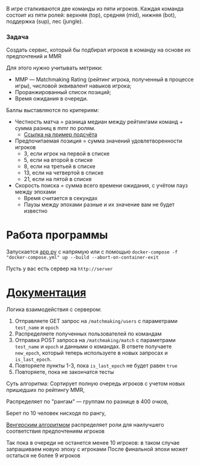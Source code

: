 В игре сталкиваются две команды из пяти игроков. Каждая команда состоит из пяти
ролей: верхняя (top), средняя (mid), нижняя (bot), поддержка (sup), лес (jungle).

### Задача

Создать сервис, который бы подбирал игроков в команду на основе их предпочтений и MMR

Для этого нужно учитывать метрики:

- MМР — Matchmaking Rating (рейтинг игрока, полученный в процессе игры), числовой эквивалент навыков игрока;
- Проранжированный список позиций;
- Время ожидания в очереди.

Баллы выставляются по критериям:
- Честность матча = разница медиан между рейтингами команд + сумма разниц в mmr по ролям.
  - [Ссылка на пример подсчёта](https://docs.google.com/spreadsheets/d/1dsavn30sd9B6QUk5k4XVJaQLprVCFzV72cCBOjWmtkM/edit?usp=sharing)
- Предпочитаемая позиция = сумма значений удовлетворенности игроков
  - 3, если игрок на первой в списке
  - 5, если на второй в списке
  - 8, если на третьей в списке
  - 13, если на четвертой в списке
  - 21, если на пятой в списке
- Скорость поиска = сумма всего времени ожидания, с учётом пауз между эпохами
  - Время считается в секундах
  - Паузы между эпохами разные и их значение вам не будет известно

# Работа программы

Запускается [app.py](matchmaking/app.py) с напрямую или с помощью `docker-compose -f "docker-compose.yml" up --build --abort-on-container-exit `

Пусть у вас есть сервер на `http://server`
# [Документация](docs/api_description.md)

Логика взаимодействия с сервером:

1) Отправляете GET запрос на `/matchmaking/users` с параметрами `test_name` и `epoch`
2) Распределяете полученных пользователей по командам
3) Отправка POST запроса на `/matchmaking/match` с параметрами `test_name` и `epoch` и данными о командах. В ответе
   получаете `new_epoch`, который теперь используете в новых запросах и `is_last_epoch`.
4) Повторяете пункты 1-3, пока `is_last_epoch` не будет равен `true`
5) Повторяете, пока не закончатся тесты


Суть алгоритма:
Сортирует полную очередь игроков с учетом новых пришедших по рейтингу MMR,

Распределяет по "рангам" — группам по разнице в 400 очков,

Берет по 10 человек нисходя по рангу,

[Венгерским алгоритмом](https://habr.com/ru/articles/422009/) распределяет роли для наилучшего соответствия предпочтениям игроков

Так пока в очереди не останется менее 10 игроков: в таком случае запрашиваем новую эпоху с игроками
После финальной эпохи может остаться не более 9 игроков
